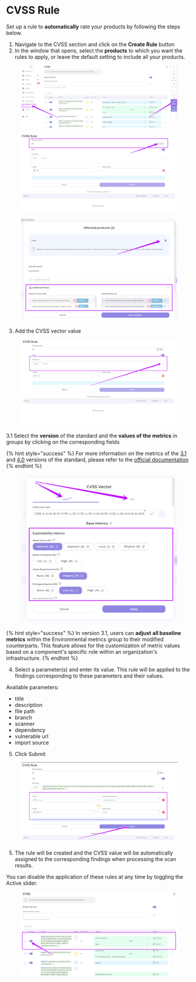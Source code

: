 # CVSS Rule

Set up a rule to **automatically** rate your products by following the steps below.

1. Navigate to the CVSS section and click on the **Create Rule** button
2. In the window that opens, select the **products** to which you want the rules to apply, or leave the default setting to include all your products.

<figure><img src="../../../../.gitbook/assets/image (4) (1) (1) (1) (1) (1) (1) (1).png" alt=""><figcaption></figcaption></figure>

<figure><img src="../../../../.gitbook/assets/cvss2-1.png" alt=""><figcaption></figcaption></figure>

<figure><img src="../../../../.gitbook/assets/cvss2(1).png" alt=""><figcaption></figcaption></figure>

3. Add the CVSS vector value

<figure><img src="../../../../.gitbook/assets/cvss3.png" alt=""><figcaption></figcaption></figure>

3.1 Select the **version** of the standard and the **values of the metrics** in groups by clicking on the corresponding fields

{% hint style="success" %}
For more information on the metrics of the [3.1](https://www.first.org/cvss/v3.1/specification-document) and [4.0](https://www.first.org/cvss/v4.0/specification-document) versions of the standard, please refer to the [official documentation](https://www.first.org/cvss/)
{% endhint %}

<figure><img src="../../../../.gitbook/assets/cvss4.png" alt=""><figcaption></figcaption></figure>

{% hint style="success" %}
In version 3.1, users can **adjust** **all baseline metrics** within the Environmental metrics group to their modified counterparts. This feature allows for the customization of metric values based on a component's specific role within an organization's infrastructure.
{% endhint %}

4. Select a parameter(s) and enter its value. This rule will be applied to the findings corresponding to these parameters and their values.

Available parameters:

* title
* description&#x20;
* file path&#x20;
* branch
* scanner&#x20;
* dependency&#x20;
* vulnerable url&#x20;
* import source

5. Click Submit

<figure><img src="../../../../.gitbook/assets/cvss6.png" alt=""><figcaption></figcaption></figure>

5. The rule will be created and the CVSS value will be automatically assigned to the corresponding findings when processing the scan results.&#x20;

You can disable the application of these rules at any time by toggling the Active slider.

<figure><img src="../../../../.gitbook/assets/cvss6(1).png" alt=""><figcaption></figcaption></figure>

